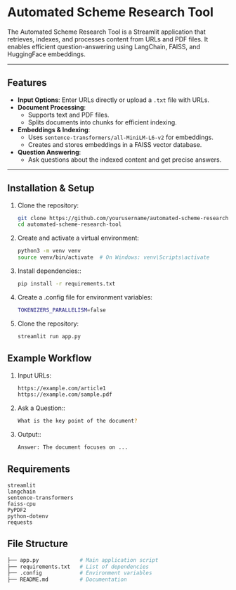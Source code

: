 # Automated Scheme Research Tool

The Automated Scheme Research Tool is a Streamlit application that retrieves, indexes, and processes content from URLs and PDF files. It enables efficient question-answering using LangChain, FAISS, and HuggingFace embeddings.

---

## Features

- **Input Options**: Enter URLs directly or upload a `.txt` file with URLs.
- **Document Processing**: 
  - Supports text and PDF files.
  - Splits documents into chunks for efficient indexing.
- **Embeddings & Indexing**: 
  - Uses `sentence-transformers/all-MiniLM-L6-v2` for embeddings.
  - Creates and stores embeddings in a FAISS vector database.
- **Question Answering**: 
  - Ask questions about the indexed content and get precise answers.

---

## Installation & Setup

1. Clone the repository:
   ```bash
   git clone https://github.com/yourusername/automated-scheme-research-tool.git
   cd automated-scheme-research-tool
2. Create and activate a virtual environment:
   ```bash
   python3 -m venv venv
   source venv/bin/activate  # On Windows: venv\Scripts\activate
3. Install dependencies::
   ```bash
   pip install -r requirements.txt
4. Create a .config file for environment variables:
   ```bash
   TOKENIZERS_PARALLELISM=false
1. Clone the repository:
   ```bash
   streamlit run app.py

## Example Workflow

1. Input URLs:
   ```bash
   https://example.com/article1
   https://example.com/sample.pdf
2. Ask a Question::
   ```bash
   What is the key point of the document?

3. Output::
   ```bash
   Answer: The document focuses on ...

## Requirements
    streamlit
    langchain
    sentence-transformers
    faiss-cpu
    PyPDF2
    python-dotenv
    requests
## File Structure
```bash
├── app.py             # Main application script
├── requirements.txt   # List of dependencies
├── .config            # Environment variables
├── README.md          # Documentation







  
   

   



